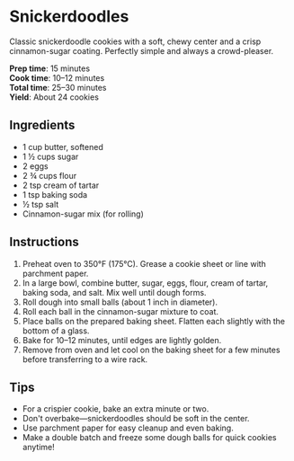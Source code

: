 # Snickerdoodles

Classic snickerdoodle cookies with a soft, chewy center and a crisp cinnamon-sugar coating. Perfectly simple and always a crowd-pleaser.

**Prep time**: 15 minutes  
**Cook time**: 10–12 minutes  
**Total time**: 25–30 minutes  
**Yield**: About 24 cookies

## Ingredients

- 1 cup butter, softened  
- 1 ½ cups sugar  
- 2 eggs  
- 2 ¾ cups flour  
- 2 tsp cream of tartar  
- 1 tsp baking soda  
- ½ tsp salt  
- Cinnamon-sugar mix (for rolling)

## Instructions

1. Preheat oven to 350°F (175°C). Grease a cookie sheet or line with parchment paper.
2. In a large bowl, combine butter, sugar, eggs, flour, cream of tartar, baking soda, and salt. Mix well until dough forms.
3. Roll dough into small balls (about 1 inch in diameter).
4. Roll each ball in the cinnamon-sugar mixture to coat.
5. Place balls on the prepared baking sheet. Flatten each slightly with the bottom of a glass.
6. Bake for 10–12 minutes, until edges are lightly golden.
7. Remove from oven and let cool on the baking sheet for a few minutes before transferring to a wire rack.

## Tips
- For a crispier cookie, bake an extra minute or two.
- Don't overbake—snickerdoodles should be soft in the center.
- Use parchment paper for easy cleanup and even baking.
- Make a double batch and freeze some dough balls for quick cookies anytime!
